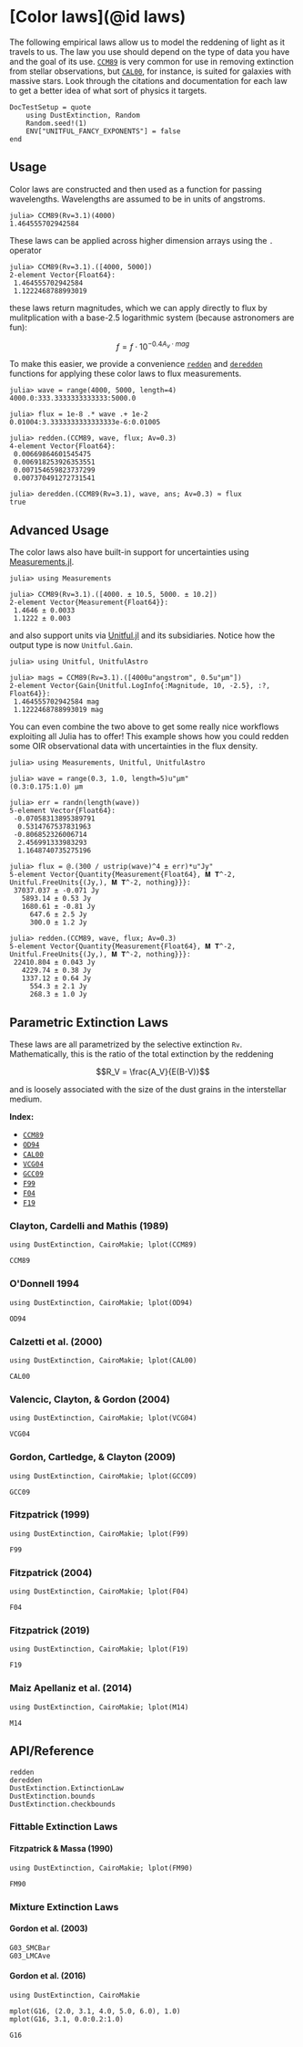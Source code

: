 
# [Color laws](@id laws)

The following empirical laws allow us to model the reddening of light as it travels to us. The law you use should depend on the type of data you have and the goal of its use. [`CCM89`](@ref) is very common for use in removing extinction from stellar observations, but [`CAL00`](@ref), for instance, is suited for galaxies with massive stars. Look through the citations and documentation for each law to get a better idea of what sort of physics it targets.

```@meta
DocTestSetup = quote
    using DustExtinction, Random
    Random.seed!(1)
    ENV["UNITFUL_FANCY_EXPONENTS"] = false
end
```

## Usage

Color laws are constructed and then used as a function for passing wavelengths. Wavelengths are assumed to be in units of angstroms.

```jldoctest
julia> CCM89(Rv=3.1)(4000)
1.464555702942584
```

These laws can be applied across higher dimension arrays using the `.` operator

```jldoctest
julia> CCM89(Rv=3.1).([4000, 5000])
2-element Vector{Float64}:
 1.464555702942584
 1.1222468788993019
```

these laws return magnitudes, which we can apply directly to flux by mulitplication with a base-2.5 logarithmic system (because astronomers are fun):

```math
f = f \cdot 10 ^ {-0.4A_v\cdot mag}
```

To make this easier, we provide a convenience [`redden`](@ref) and [`deredden`](@ref) functions for applying these color laws to flux measurements.

```jldoctest
julia> wave = range(4000, 5000, length=4)
4000.0:333.3333333333333:5000.0

julia> flux = 1e-8 .* wave .+ 1e-2
0.01004:3.3333333333333333e-6:0.01005

julia> redden.(CCM89, wave, flux; Av=0.3)
4-element Vector{Float64}:
 0.00669864601545475
 0.006918253926353551
 0.007154659823737299
 0.007370491272731541

julia> deredden.(CCM89(Rv=3.1), wave, ans; Av=0.3) ≈ flux
true

```

## Advanced Usage

The color laws also have built-in support for uncertainties using [Measurements.jl](https://github.com/juliaphysics/measurements.jl).

```jldoctest
julia> using Measurements

julia> CCM89(Rv=3.1).([4000. ± 10.5, 5000. ± 10.2])
2-element Vector{Measurement{Float64}}:
 1.4646 ± 0.0033
 1.1222 ± 0.003

```

and also support units via [Unitful.jl](https://github.com/painterqubits/unitful.jl) and its subsidiaries. Notice how the output type is now `Unitful.Gain`.

```jldoctest
julia> using Unitful, UnitfulAstro

julia> mags = CCM89(Rv=3.1).([4000u"angstrom", 0.5u"μm"])
2-element Vector{Gain{Unitful.LogInfo{:Magnitude, 10, -2.5}, :?, Float64}}:
 1.464555702942584 mag
 1.1222468788993019 mag

```

You can even combine the two above to get some really nice workflows exploiting all Julia has to offer! This example shows how you could redden some OIR observational data with uncertainties in the flux density.

```jldoctest
julia> using Measurements, Unitful, UnitfulAstro

julia> wave = range(0.3, 1.0, length=5)u"μm"
(0.3:0.175:1.0) μm

julia> err = randn(length(wave))
5-element Vector{Float64}:
 -0.07058313895389791
  0.5314767537831963
 -0.806852326006714
  2.456991333983293
  1.1648740735275196

julia> flux = @.(300 / ustrip(wave)^4 ± err)*u"Jy"
5-element Vector{Quantity{Measurement{Float64}, 𝐌 𝐓^-2, Unitful.FreeUnits{(Jy,), 𝐌 𝐓^-2, nothing}}}:
 37037.037 ± -0.071 Jy
   5893.14 ± 0.53 Jy
   1680.61 ± -0.81 Jy
     647.6 ± 2.5 Jy
     300.0 ± 1.2 Jy

julia> redden.(CCM89, wave, flux; Av=0.3)
5-element Vector{Quantity{Measurement{Float64}, 𝐌 𝐓^-2, Unitful.FreeUnits{(Jy,), 𝐌 𝐓^-2, nothing}}}:
 22410.804 ± 0.043 Jy
   4229.74 ± 0.38 Jy
   1337.12 ± 0.64 Jy
     554.3 ± 2.1 Jy
     268.3 ± 1.0 Jy

```

## Parametric Extinction Laws

These laws are all parametrized by the selective extinction `Rv`. Mathematically, this is the ratio of the total extinction by the reddening

```math
R_V = \frac{A_V}{E(B-V)}
```

and is loosely associated with the size of the dust grains in the interstellar medium.

**Index:**
- [`CCM89`](@ref)
- [`OD94`](@ref)
- [`CAL00`](@ref)
- [`VCG04`](@ref)
- [`GCC09`](@ref)
- [`F99`](@ref)
- [`F04`](@ref)
- [`F19`](@ref)

### Clayton, Cardelli and Mathis (1989)

```@example
using DustExtinction, CairoMakie; lplot(CCM89)
```

```@docs
CCM89
```

### O'Donnell 1994

```@example
using DustExtinction, CairoMakie; lplot(OD94)
```

```@docs
OD94
```

### Calzetti et al. (2000)

```@example
using DustExtinction, CairoMakie; lplot(CAL00)
```

```@docs
CAL00
```

### Valencic, Clayton, & Gordon (2004)

```@example
using DustExtinction, CairoMakie; lplot(VCG04)
```

```@docs
VCG04
```

### Gordon, Cartledge, & Clayton (2009)

```@example
using DustExtinction, CairoMakie; lplot(GCC09)
```

```@docs
GCC09
```

### Fitzpatrick (1999)

```@example
using DustExtinction, CairoMakie; lplot(F99)
```

```@docs
F99
```

### Fitzpatrick (2004)

```@example
using DustExtinction, CairoMakie; lplot(F04)
```

```@docs
F04
```

### Fitzpatrick (2019)

```@example
using DustExtinction, CairoMakie; lplot(F19)
```

```@docs
F19
```

### Maiz Apellaniz et al. (2014)

```@example
using DustExtinction, CairoMakie; lplot(M14)
```

```@docs
M14
```

## API/Reference

```@docs
redden
deredden
DustExtinction.ExtinctionLaw
DustExtinction.bounds
DustExtinction.checkbounds
```

### Fittable Extinction Laws

#### Fitzpatrick & Massa (1990)

```@example
using DustExtinction, CairoMakie; lplot(FM90)
```

```@docs
FM90
```

### Mixture Extinction Laws

#### Gordon et al. (2003)

```@docs
G03_SMCBar
G03_LMCAve
```

#### Gordon et al. (2016)

```@example
using DustExtinction, CairoMakie

mplot(G16, (2.0, 3.1, 4.0, 5.0, 6.0), 1.0)
mplot(G16, 3.1, 0.0:0.2:1.0)
```

```@docs
G16
```

